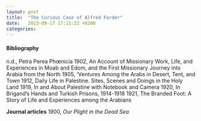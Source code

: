 ```yaml
---
layout: post
title:  "The Curious Case of Alfred Forder"
date:   2023-09-17 17:11:22 +0200
categories:
---
```


#### Bibliography

n.d., Petra Perea Phœnicia
1902, An Account of Missionary Work, Life, and Experiences in Moab and Edom, and the First Missionary Journey into Arabia from the North
1905, ‘Ventures Among the Arabs in Desert, Tent, and Town
1912, Daily Life in Palestine. Sites, Scenes and Doings in the Holy Land
1919, In and About Palestine with Notebook and Camera
1920, In Brigand’s Hands and Turkish Prisons, 1914-1918
1921, The Branded Foot: A Story of Life and Experiences among the Arabians

**Journal articles**
1900, *Our Plight in the Dead Sea*
